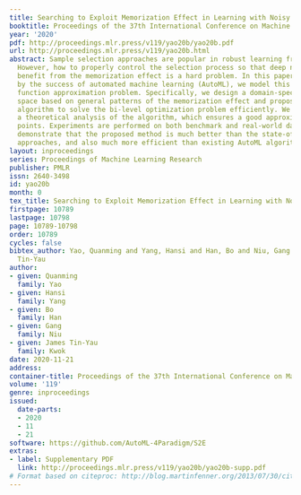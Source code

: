 ```yaml
---
title: Searching to Exploit Memorization Effect in Learning with Noisy Labels
booktitle: Proceedings of the 37th International Conference on Machine Learning
year: '2020'
pdf: http://proceedings.mlr.press/v119/yao20b/yao20b.pdf
url: http://proceedings.mlr.press/v119/yao20b.html
abstract: Sample selection approaches are popular in robust learning from noisy labels.
  However, how to properly control the selection process so that deep networks can
  benefit from the memorization effect is a hard problem. In this paper, motivated
  by the success of automated machine learning (AutoML), we model this issue as a
  function approximation problem. Specifically, we design a domain-specific search
  space based on general patterns of the memorization effect and propose a novel Newton
  algorithm to solve the bi-level optimization problem efficiently. We further provide
  a theoretical analysis of the algorithm, which ensures a good approximation to critical
  points. Experiments are performed on both benchmark and real-world data sets. Results
  demonstrate that the proposed method is much better than the state-of-the-art noisy-label-learning
  approaches, and also much more efficient than existing AutoML algorithms.
layout: inproceedings
series: Proceedings of Machine Learning Research
publisher: PMLR
issn: 2640-3498
id: yao20b
month: 0
tex_title: Searching to Exploit Memorization Effect in Learning with Noisy Labels
firstpage: 10789
lastpage: 10798
page: 10789-10798
order: 10789
cycles: false
bibtex_author: Yao, Quanming and Yang, Hansi and Han, Bo and Niu, Gang and Kwok, James
  Tin-Yau
author:
- given: Quanming
  family: Yao
- given: Hansi
  family: Yang
- given: Bo
  family: Han
- given: Gang
  family: Niu
- given: James Tin-Yau
  family: Kwok
date: 2020-11-21
address: 
container-title: Proceedings of the 37th International Conference on Machine Learning
volume: '119'
genre: inproceedings
issued:
  date-parts:
  - 2020
  - 11
  - 21
software: https://github.com/AutoML-4Paradigm/S2E
extras:
- label: Supplementary PDF
  link: http://proceedings.mlr.press/v119/yao20b/yao20b-supp.pdf
# Format based on citeproc: http://blog.martinfenner.org/2013/07/30/citeproc-yaml-for-bibliographies/
---
```

